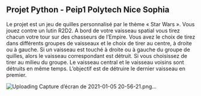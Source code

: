 ## Projet Python - Peip1 Polytech Nice Sophia

Le projet est un jeu de quilles personnalisé par le thème « Star Wars ». Vous jouez
contre un lutin R2D2. A bord de votre vaisseau spatial vous tirez chacun votre tour sur des
chasseurs de l’Empire. Vous avez le choix de tirez dans différents groupes de vaisseaux et le
choix de tirer au centre, à droite ou à gauche. Si un vaisseau est touché à droite ou à gauche
du groupe de quilles, alors le vaisseau correspondant est détruit. Si vous choisissez de tirer
au milieu du groupe. Le vaisseau central et le vaisseau voisins sont détruits en même temps.
L’objectif est de détruire le dernier vaisseau en premier.

![Uploading Capture d’écran de 2021-01-05 20-56-21.png…]()
